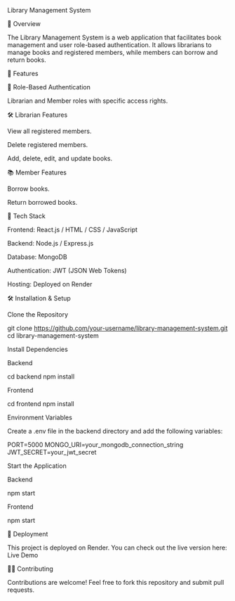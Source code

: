 Library Management System

📌 Overview

The Library Management System is a web application that facilitates book management and user role-based authentication. It allows librarians to manage books and registered members, while members can borrow and return books.

🚀 Features

🔐 Role-Based Authentication

Librarian and Member roles with specific access rights.

🛠️ Librarian Features

View all registered members.

Delete registered members.

Add, delete, edit, and update books.

📚 Member Features

Borrow books.

Return borrowed books.

🔧 Tech Stack

Frontend: React.js / HTML / CSS / JavaScript

Backend: Node.js / Express.js

Database: MongoDB

Authentication: JWT (JSON Web Tokens)

Hosting: Deployed on Render

🛠 Installation & Setup

Clone the Repository

git clone https://github.com/your-username/library-management-system.git
cd library-management-system

Install Dependencies

Backend

cd backend
npm install

Frontend

cd frontend
npm install

Environment Variables

Create a .env file in the backend directory and add the following variables:

PORT=5000
MONGO_URI=your_mongodb_connection_string
JWT_SECRET=your_jwt_secret

Start the Application

Backend

npm start

Frontend

npm start

🔗 Deployment

This project is deployed on Render. You can check out the live version here:
Live Demo

👨‍💻 Contributing

Contributions are welcome! Feel free to fork this repository and submit pull requests.
